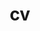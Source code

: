 ---
layout: cv
permalink: /assets/pdf/example_pdf.pdf
title: cv
nav: true
nav_order: 5
cv_pdf: 
description: 
toc:
  sidebar:
---